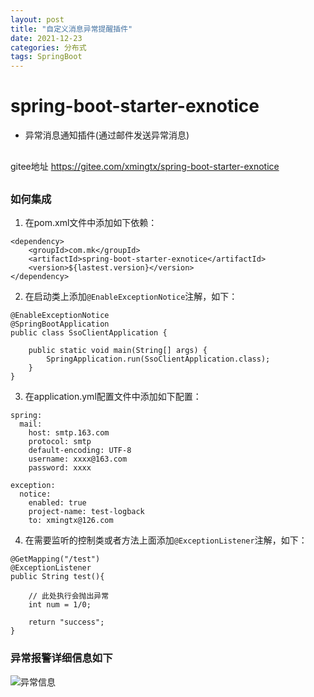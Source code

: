 ```yaml
---
layout: post
title: "自定义消息异常提醒插件"
date: 2021-12-23
categories: 分布式
tags: SpringBoot
--- 
```


# spring-boot-starter-exnotice

- 异常消息通知插件(通过邮件发送异常消息)

<div style="margin:30px 0px;">
    gitee地址 <a href="https://gitee.com/xmingtx/spring-boot-starter-exnotice">https://gitee.com/xmingtx/spring-boot-starter-exnotice</a>
</div>

### 如何集成

1. 在pom.xml文件中添加如下依赖：

```
<dependency>
    <groupId>com.mk</groupId>
    <artifactId>spring-boot-starter-exnotice</artifactId>
    <version>${lastest.version}</version>
</dependency>
```

2. 在启动类上添加`@EnableExceptionNotice`注解，如下：

```
@EnableExceptionNotice
@SpringBootApplication
public class SsoClientApplication {

    public static void main(String[] args) {
        SpringApplication.run(SsoClientApplication.class);
    }
}
```

3. 在application.yml配置文件中添加如下配置：

```
spring:
  mail:
    host: smtp.163.com
    protocol: smtp
    default-encoding: UTF-8
    username: xxxx@163.com
    password: xxxx

exception:
  notice:
    enabled: true
    project-name: test-logback
    to: xmingtx@126.com
```

4. 在需要监听的控制类或者方法上面添加`@ExceptionListener`注解，如下：

```
@GetMapping("/test")
@ExceptionListener
public String test(){
    
    // 此处执行会抛出异常
    int num = 1/0;

    return "success";
}
```
### 异常报警详细信息如下

![异常信息](/demo.png)
